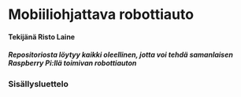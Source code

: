 # Mobiiliohjattava robottiauto

#### Tekijänä Risto Laine

##### Repositoriosta löytyy kaikki oleellinen, jotta voi tehdä samanlaisen Raspberry Pi:llä toimivan robottiauton 


### Sisällysluettelo
